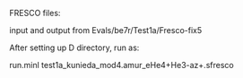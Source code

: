 FRESCO files:

input and output from Evals/be7r/Test1a/Fresco-fix5

After setting up D directory, run as:

run.minl test1a_kunieda_mod4.amur_eHe4+He3-az+.sfresco
